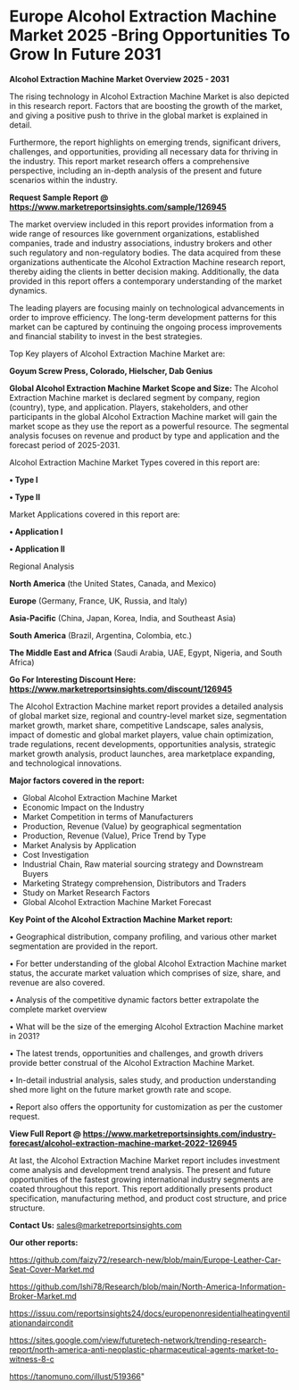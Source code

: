 # Europe Alcohol Extraction Machine Market 2025 -Bring Opportunities To Grow In Future 2031

<Strong> Alcohol Extraction Machine Market Overview 2025 - 2031</strong>

The rising technology in Alcohol Extraction Machine Market is also depicted in this research report. Factors that are boosting the growth of the market, and giving a positive push to thrive in the global market is explained in detail.

Furthermore, the report highlights on emerging trends, significant drivers, challenges, and opportunities, providing all necessary data for thriving in the industry. This report market research offers a comprehensive perspective, including an in-depth analysis of the present and future scenarios within the industry.

<strong>Request Sample Report @ <a href=https://www.marketreportsinsights.com/sample/126945>https://www.marketreportsinsights.com/sample/126945</a></strong>

The market overview included in this report provides information from a wide range of resources like government organizations, established companies, trade and industry associations, industry brokers and other such regulatory and non-regulatory bodies. The data acquired from these organizations authenticate the Alcohol Extraction Machine research report, thereby aiding the clients in better decision making. Additionally, the data provided in this report offers a contemporary understanding of the market dynamics.

The leading players are focusing mainly on technological advancements in order to improve efficiency. The long-term development patterns for this market can be captured by continuing the ongoing process improvements and financial stability to invest in the best strategies.

Top Key players of Alcohol Extraction Machine Market are:

<strong>Goyum Screw Press, Colorado, Hielscher, Dab Genius</strong>

<strong><b>Global Alcohol Extraction Machine Market Scope and Size:</b></strong>
The Alcohol Extraction Machine market is declared segment by company, region (country), type, and application. Players, stakeholders, and other participants in the global Alcohol Extraction Machine market will gain the market scope as they use the report as a powerful resource. The segmental analysis focuses on revenue and product by type and application and the forecast period of 2025-2031.

Alcohol Extraction Machine Market Types covered in this report are:

<strong>• Type I

• Type II</strong>

Market Applications covered in this report are:

<strong>• Application I

• Application II</strong> 

Regional Analysis

<strong>North America</strong> (the United States, Canada, and Mexico)

<strong>Europe</strong> (Germany, France, UK, Russia, and Italy)

<strong>Asia-Pacific</strong> (China, Japan, Korea, India, and Southeast Asia)

<strong>South America</strong> (Brazil, Argentina, Colombia, etc.)

<strong>The Middle East and Africa</strong> (Saudi Arabia, UAE, Egypt, Nigeria, and South Africa)

<strong>Go For Interesting Discount Here: <a href=https://www.marketreportsinsights.com/discount/126945>https://www.marketreportsinsights.com/discount/126945</a></strong>

The Alcohol Extraction Machine market report provides a detailed analysis of global market size, regional and country-level market size, segmentation market growth, market share, competitive Landscape, sales analysis, impact of domestic and global market players, value chain optimization, trade regulations, recent developments, opportunities analysis, strategic market growth analysis, product launches, area marketplace expanding, and technological innovations.

<strong><b>Major factors covered in the report:</b></strong>
<ul>
  <li>Global Alcohol Extraction Machine Market </li>
  <li>Economic Impact on the Industry</li>
  <li>Market Competition in terms of Manufacturers</li>
  <li>Production, Revenue (Value) by geographical segmentation</li>
  <li>Production, Revenue (Value), Price Trend by Type</li>
  <li>Market Analysis by Application</li>
  <li>Cost Investigation</li>
  <li>Industrial Chain, Raw material sourcing strategy and Downstream Buyers</li>
  <li>Marketing Strategy comprehension, Distributors and Traders</li>
  <li>Study on Market Research Factors</li>
  <li>Global Alcohol Extraction Machine Market Forecast</li>
</ul>

<strong><b>Key Point of the Alcohol Extraction Machine Market report:</b></strong>

• Geographical distribution, company profiling, and various other market segmentation are provided in the report.

• For better understanding of the global Alcohol Extraction Machine market status, the accurate market valuation which comprises of size, share, and revenue are also covered.

• Analysis of the competitive dynamic factors better extrapolate the complete market overview

• What will be the size of the emerging Alcohol Extraction Machine market in 2031?

• The latest trends, opportunities and challenges, and growth drivers provide better construal of the Alcohol Extraction Machine Market.

• In-detail industrial analysis, sales study, and production understanding shed more light on the future market growth rate and scope.

• Report also offers the opportunity for customization as per the customer request.

<strong><b>View Full Report @ <a href=https://www.marketreportsinsights.com/industry-forecast/alcohol-extraction-machine-market-2022-126945>https://www.marketreportsinsights.com/industry-forecast/alcohol-extraction-machine-market-2022-126945</a></b></strong>


At last, the Alcohol Extraction Machine Market report includes investment come analysis and development trend analysis. The present and future opportunities of the fastest growing international industry segments are coated throughout this report. This report additionally presents product specification, manufacturing method, and product cost structure, and price structure.

<strong>Contact Us:</strong>
sales@marketreportsinsights.com

<strong>Our other reports:</strong>

<a href=https://github.com/faizy72/research-new/blob/main/Europe-Leather-Car-Seat-Cover-Market.md>https://github.com/faizy72/research-new/blob/main/Europe-Leather-Car-Seat-Cover-Market.md</a>

<a href=https://github.com/Ishi78/Research/blob/main/North-America-Information-Broker-Market.md>https://github.com/Ishi78/Research/blob/main/North-America-Information-Broker-Market.md</a>

<a href=https://issuu.com/reportsinsights24/docs/europenonresidentialheatingventilationandaircondit>https://issuu.com/reportsinsights24/docs/europenonresidentialheatingventilationandaircondit</a>

<a href=https://sites.google.com/view/futuretech-network/trending-research-report/north-america-anti-neoplastic-pharmaceutical-agents-market-to-witness-8-c>https://sites.google.com/view/futuretech-network/trending-research-report/north-america-anti-neoplastic-pharmaceutical-agents-market-to-witness-8-c</a>

<a href=https://tanomuno.com/illust/519366>https://tanomuno.com/illust/519366</a>"
